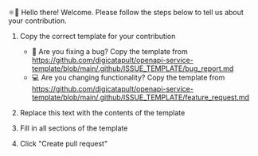 ⚛👋 Hello there! Welcome. Please follow the steps below to tell us about your contribution.

1. Copy the correct template for your contribution

   - 🐛 Are you fixing a bug? Copy the template from <https://github.com/digicatapult/openapi-service-template/blob/main/.github/ISSUE_TEMPLATE/bug_report.md>
   - 💻 Are you changing functionality? Copy the template from <https://github.com/digicatapult/openapi-service-template/blob/main/.github/ISSUE_TEMPLATE/feature_request.md>

2. Replace this text with the contents of the template
3. Fill in all sections of the template
4. Click "Create pull request"
